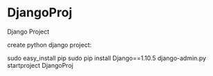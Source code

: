 # DjangoProj
Django Project

create python django project:

sudo easy_install pip
sudo pip install Django==1.10.5
django-admin.py startproject DjangoProj
